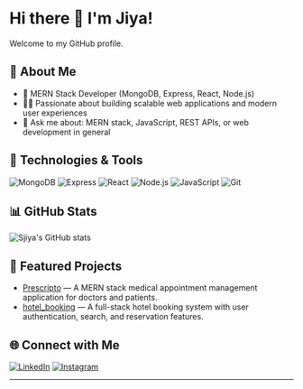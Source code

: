 # Hi there 👋 I'm Jiya!

Welcome to my GitHub profile.

## 💼 About Me

- 🌟 MERN Stack Developer (MongoDB, Express, React, Node.js)
- 🧑‍💻 Passionate about building scalable web applications and modern user experiences
- 💬 Ask me about: MERN stack, JavaScript, REST APIs, or web development in general

## 🔧 Technologies & Tools

![MongoDB](https://img.shields.io/badge/-MongoDB-47A248?style=flat-square&logo=mongodb&logoColor=white)
![Express](https://img.shields.io/badge/-Express-000000?style=flat-square&logo=express&logoColor=white)
![React](https://img.shields.io/badge/-React-61DAFB?style=flat-square&logo=react&logoColor=black)
![Node.js](https://img.shields.io/badge/-Node.js-339933?style=flat-square&logo=node.js&logoColor=white)
![JavaScript](https://img.shields.io/badge/-JavaScript-F7DF1E?style=flat-square&logo=javascript&logoColor=black)
![Git](https://img.shields.io/badge/-Git-F05032?style=flat-square&logo=git&logoColor=white)
<!-- Add or remove badges as needed -->

## 📊 GitHub Stats

![Sjiya's GitHub stats](https://github-readme-stats.vercel.app/api?username=sjiya114&show_icons=true&hide_title=true)

## 🚀 Featured Projects

- [Prescripto](https://github.com/sjiya114/prescripto) — A MERN stack medical appointment management application for doctors and patients.
- [hotel_booking](https://github.com/sjiya114/hotel_booking) — A full-stack hotel booking system with user authentication, search, and reservation features.

## 🌐 Connect with Me

[![LinkedIn](https://img.shields.io/badge/-LinkedIn-0077B5?style=flat-square&logo=linkedin&logoColor=white)](https://www.linkedin.com/in/jiya-sharma-a0543b257/)
[![Instagram](https://img.shields.io/badge/-Instagram-E4405F?style=flat-square&logo=instagram&logoColor=white)](https://instagram.com/jiyaa414)

---

<!--
Feel free to customize this template to better reflect your personality and work!
-->
